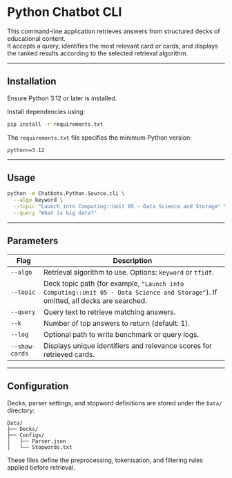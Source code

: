 # Python Chatbot CLI

This command-line application retrieves answers from structured decks of educational content.  
It accepts a query, identifies the most relevant card or cards, and displays the ranked results according to the selected retrieval algorithm.

---

## Installation

Ensure Python 3.12 or later is installed.

Install dependencies using:

```bash
pip install -r requirements.txt
````

The `requirements.txt` file specifies the minimum Python version:

```
python>=3.12
```

---

## Usage

```bash
python -m Chatbots.Python.Source.cli \
  --algo keyword \
  --topic "Launch into Computing::Unit 05 - Data Science and Storage" \
  --query "What is big data?"
```

---

## Parameters

| Flag           | Description                                                                                                                       |
| -------------- | --------------------------------------------------------------------------------------------------------------------------------- |
| `--algo`       | Retrieval algorithm to use. Options: `keyword` or `tfidf`.                                                                        |
| `--topic`      | Deck topic path (for example, `"Launch into Computing::Unit 05 - Data Science and Storage"`). If omitted, all decks are searched. |
| `--query`      | Query text to retrieve matching answers.                                                                                          |
| `--k`          | Number of top answers to return (default: 1).                                                                                     |
| `--log`        | Optional path to write benchmark or query logs.                                                                                   |
| `--show-cards` | Displays unique identifiers and relevance scores for retrieved cards.                                                             |

---

## Configuration

Decks, parser settings, and stopword definitions are stored under the `Data/` directory:

```
Data/
├── Decks/
├── Configs/
│   ├── Parser.json
│   └── Stopwords.txt
```

These files define the preprocessing, tokenisation, and filtering rules applied before retrieval.
